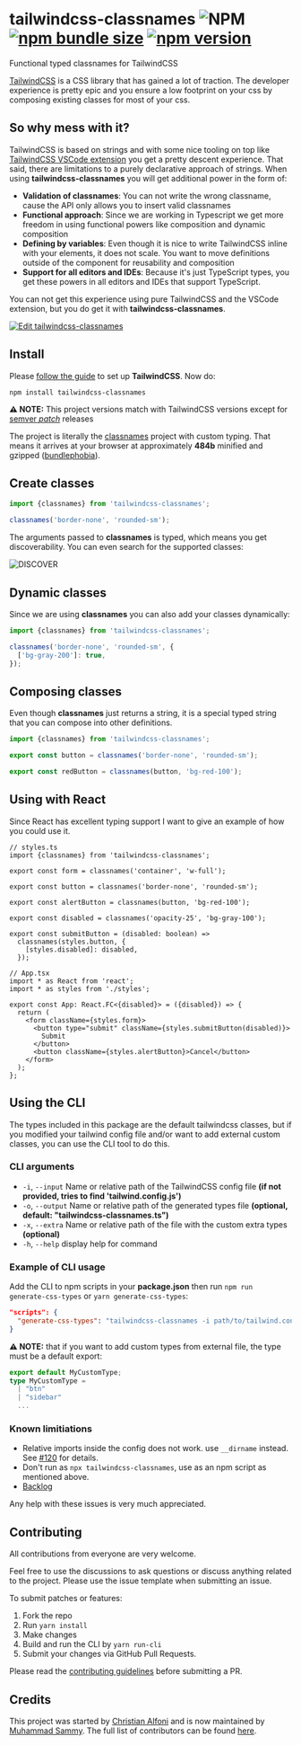 # tailwindcss-classnames ![NPM](https://img.shields.io/npm/l/tailwindcss-classnames) [![npm bundle size](https://img.shields.io/bundlephobia/minzip/tailwindcss-classnames)](https://bundlephobia.com/result?p=tailwindcss-classnames) [![npm version](https://img.shields.io/npm/v/tailwindcss-classnames.svg)](https://www.npmjs.com/package/tailwindcss-classnames)

Functional typed classnames for TailwindCSS

[TailwindCSS](https://tailwindcss.com/) is a CSS library that has gained a lot of traction. The developer experience is pretty epic and you ensure a low footprint on your css by composing existing classes for most of your css.

## So why mess with it?

TailwindCSS is based on strings and with some nice tooling on top like [TailwindCSS VSCode extension](https://marketplace.visualstudio.com/items?itemName=bradlc.vscode-tailwindcss) you get a pretty descent experience. That said, there are limitations to a purely declarative approach of strings. When using **tailwindcss-classnames** you will get additional power in the form of:

- **Validation of classnames**: You can not write the wrong classname, cause the API only allows you to insert valid classnames
- **Functional approach**: Since we are working in Typescript we get more freedom in using functional powers like composition and dynamic composition
- **Defining by variables**: Even though it is nice to write TailwindCSS inline with your elements, it does not scale. You want to move definitions outside of the component for reusability and composition
- **Support for all editors and IDEs**: Because it's just TypeScript types, you get these powers in all editors and IDEs that support TypeScript.

You can not get this experience using pure TailwindCSS and the VSCode extension, but you do get it with **tailwindcss-classnames**.

[![Edit tailwindcss-classnames](https://codesandbox.io/static/img/play-codesandbox.svg)](https://codesandbox.io/s/elegant-lederberg-sih5r?fontsize=14&hidenavigation=1&theme=dark)

## Install

Please [follow the guide](https://tailwindcss.com/docs/installation/) to set up **TailwindCSS**. Now do:

```
npm install tailwindcss-classnames
```

**⚠️ NOTE:** This project versions match with TailwindCSS versions except for [semver _patch_](https://semver.org/) releases

The project is literally the [classnames](https://www.npmjs.com/package/classnames) project with custom typing. That means it arrives at your browser at approximately **484b** minified and gzipped ([bundlephobia](https://bundlephobia.com/result?p=tailwindcss-classnames)).

## Create classes

```js
import {classnames} from 'tailwindcss-classnames';

classnames('border-none', 'rounded-sm');
```

The arguments passed to **classnames** is typed, which means you get discoverability. You can even search for the supported classes:

![DISCOVER](/discover.png)

## Dynamic classes

Since we are using **classnames** you can also add your classes dynamically:

```js
import {classnames} from 'tailwindcss-classnames';

classnames('border-none', 'rounded-sm', {
  ['bg-gray-200']: true,
});
```

## Composing classes

Even though **classnames** just returns a string, it is a special typed string that you can compose into other definitions.

```js
import {classnames} from 'tailwindcss-classnames';

export const button = classnames('border-none', 'rounded-sm');

export const redButton = classnames(button, 'bg-red-100');
```

## Using with React

Since React has excellent typing support I want to give an example of how you could use it.

```tsx
// styles.ts
import {classnames} from 'tailwindcss-classnames';

export const form = classnames('container', 'w-full');

export const button = classnames('border-none', 'rounded-sm');

export const alertButton = classnames(button, 'bg-red-100');

export const disabled = classnames('opacity-25', 'bg-gray-100');

export const submitButton = (disabled: boolean) =>
  classnames(styles.button, {
    [styles.disabled]: disabled,
  });

// App.tsx
import * as React from 'react';
import * as styles from './styles';

export const App: React.FC<{disabled}> = ({disabled}) => {
  return (
    <form className={styles.form}>
      <button type="submit" className={styles.submitButton(disabled)}>
        Submit
      </button>
      <button className={styles.alertButton}>Cancel</button>
    </form>
  );
};
```

## Using the CLI

The types included in this package are the default tailwindcss classes, but if you modified your tailwind config file and/or want to add external custom classes, you can use the CLI tool to do this.

### CLI arguments

- `-i`, `--input`    Name or relative path of the TailwindCSS config file **(if not provided, tries to find 'tailwind.config.js')**
- `-o`, `--output`   Name or relative path of the generated types file **(optional, default: "tailwindcss-classnames.ts")**
- `-x`, `--extra`    Name or relative path of the file with the custom extra types **(optional)**
- `-h`, `--help`     display help for command

### Example of CLI usage

Add the CLI to npm scripts in your **package.json** then run `npm run generate-css-types` or `yarn generate-css-types`:

```json
"scripts": {
  "generate-css-types": "tailwindcss-classnames -i path/to/tailwind.config.js -o path/to/output-file.ts"
}
```

**⚠️ NOTE:** that if you want to add custom types from external file, the type must be a default export:

```ts
export default MyCustomType;
type MyCustomType =
  | "btn"
  | "sidebar"
  ...
```

### Known limitiations

- Relative imports inside the config does not work. use `__dirname` instead. See [#120](https://github.com/muhammadsammy/tailwindcss-classnames/issues/120) for details.
- Don't run as `npx tailwindcss-classnames`, use as an npm script as mentioned above.
- [Backlog](https://github.com/muhammadsammy/tailwindcss-classnames/milestone/2)

Any help with these issues is very much appreciated.

## Contributing

All contributions from everyone are very welcome.

Feel free to use the discussions to ask questions or discuss anything related to the project. Please use the issue template when submitting an issue.

To submit patches or features:

1. Fork the repo
2. Run `yarn install`
3. Make changes
4. Build and run the CLI by `yarn run-cli`
5. Submit your changes via GitHub Pull Requests.

Please read the [contributing guidelines](./CONTRIBUTING.md) before submitting a PR.

## Credits

This project was started by [Christian Alfoni](https://github.com/christianalfoni) and is now maintained by [Muhammad Sammy](https://github.com/muhammadsammy). The full list of contributors can be found [here](https://github.com/muhammadsammy/tailwindcss-classnames/graphs/contributors).
